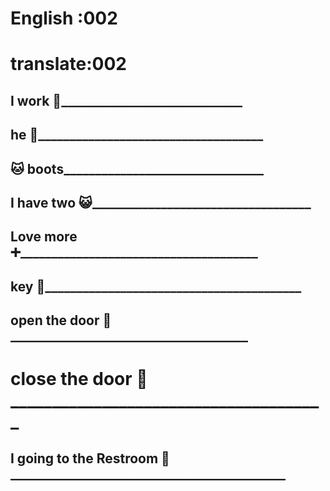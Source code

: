 # English :002
# translate:002
## I work 💼_____________________________

## he 💼____________________________________

## 🐱  boots________________________________

## I have two 😺___________________________________

## Love more ➕______________________________________

##  key 🔑_________________________________________

## open the door 🚪______________________________________

# close the door 🚪______________________________________

## I going to the Restroom 🚽____________________________________________







